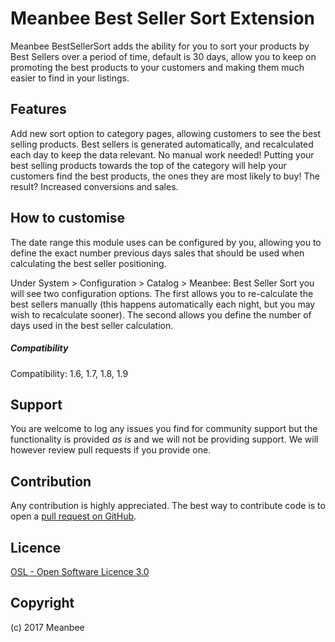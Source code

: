 Meanbee Best Seller Sort Extension
=====================
Meanbee BestSellerSort adds the ability for you to sort your products by Best Sellers over a period of time, default is 30 days, allow you to keep on promoting the best products to your customers and making them much easier to find in your listings.

Features
-------
Add new sort option to category pages, allowing customers to see the best selling products.
Best sellers is generated automatically, and recalculated each day to keep the data relevant. No manual work needed!
Putting your best selling products towards the top of the category will help your customers find the best products, the ones they are most likely to buy! The result? Increased conversions and sales.

How to customise
-------
The date range this module uses can be configured by you, allowing you to define the exact number previous days sales that should be used when calculating the best seller positioning.

Under System > Configuration > Catalog > Meanbee: Best Seller Sort you will see two configuration options. The first allows you to re-calculate the best sellers manually (this happens automatically each night, but you may wish to recalculate sooner). The second allows you define the number of days used in the best seller calculation.

##### Compatibility
 Compatibility: 1.6, 1.7, 1.8, 1.9

Support
-------
You are welcome to log any issues you find for community support but the functionality is provided *as is* and we will not be providing support. We will however review pull requests if you provide one.

Contribution
------------
Any contribution is highly appreciated. The best way to contribute code is to open a [pull request on GitHub](https://help.github.com/articles/using-pull-requests).


Licence
-------
[OSL - Open Software Licence 3.0](http://opensource.org/licenses/osl-3.0.php)

Copyright
---------
(c) 2017 Meanbee
